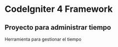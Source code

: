 # CodeIgniter 4 Framework

## Proyecto para administrar tiempo

Herramienta para gestionar el tiempo 
